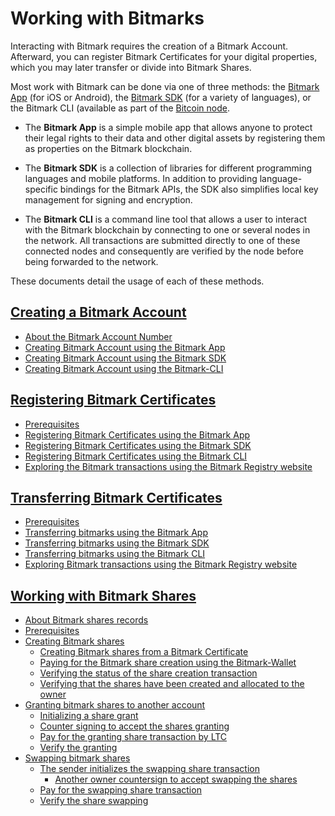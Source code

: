 # Working with Bitmarks

Interacting with Bitmark requires the creation of a Bitmark Account. Afterward, you can register Bitmark Certificates for your digital properties, which you may later transfer or divide into Bitmark Shares.

Most work with Bitmark can be done via one of three methods: the [Bitmark App](https://a.bitmark.com/) (for iOS or Android), the [Bitmark SDK](https://github.com/bitmark-inc) (for a variety of languages), or the Bitmark CLI (available as part of the [Bitcoin node](https://github.com/bitmark-inc/docs/blob/master/learning-bitmark/quick-start/simple-solution-for-node-setup.md). 


* The **Bitmark App** is a simple mobile app that allows anyone to protect their legal rights to their data and other digital assets by registering them as properties on the Bitmark blockchain.

* The **Bitmark SDK** is a collection of libraries for different programming languages and mobile platforms. In addition to providing language-specific bindings for the Bitmark APIs, the SDK also simplifies local key management for signing and encryption.

* The **Bitmark CLI** is a command line tool that allows a user to interact with the Bitmark blockchain by connecting to one or several nodes in the network. All transactions are submitted directly to one of these connected nodes and consequently are verified by the node before being forwarded to the network.

These documents detail the usage of each of these methods. 

## [Creating a Bitmark Account](creating-bitmark-account.md#creating-bitmark-account)
  
* [About the Bitmark Account Number](creating-bitmark-account.md#about-the-bitmark-account-number)
* [Creating Bitmark Account using the Bitmark App](creating-bitmark-account.md#creating-a-bitmark-account-using-the-bitmark-app)
* [Creating Bitmark Account using the Bitmark SDK](creating-bitmark-account.md#creating-a-bitmark-account-using-the-bitmark-sdk)
* [Creating Bitmark Account using the Bitmark-CLI](creating-bitmark-account.md#creating-a-bitmark-account-using-the-bitmark-cli)


## [Registering Bitmark Certificates](issuing-bitmarks.md#registering-bitmark-certificates)
  
* [Prerequisites](issuing-bitmarks.md#prerequisites)
* [Registering Bitmark Certificates using the Bitmark App](issuing-bitmarks.md#registering-bitmark-certificates-using-the-bitmark-app)
* [Registering Bitmark Certificates using the Bitmark SDK](issuing-bitmarks.md#registering-bitmark-certificates-using-the-bitmark-sdk)
* [Registering Bitmark Certificates using the Bitmark CLI](issuing-bitmarks.md#registering-bitmark-certificates-using-the-bitmark-cli)
* [Exploring the Bitmark transactions using the Bitmark Registry website](issuing-bitmarks.md#exploring-the-bitmark-transactions-using-the-bitmark-registry-website)


## [Transferring Bitmark Certificates](transferring-bitmarks.md#transferring-bitmark-certificates)
  
* [Prerequisites](transferring-bitmarks.md#prerequisites)
* [Transferring bitmarks using the Bitmark App](transferring-bitmarks.md#transferring-bitmarks-using-the-bitmark-app)
* [Transferring bitmarks using the Bitmark SDK](transferring-bitmarks.md#transferring-bitmarks-using-the-bitmark-sdk)
* [Transferring bitmarks using the Bitmark CLI](transferring-bitmarks.md#transferring-bitmarks-using-the-bitmark-cli)
* [Exploring Bitmark transactions using the Bitmark Registry website](transferring-bitmarks.md#exploring-the-bitmark-transactions-using-the-bitmark-registry-website)


## [Working with Bitmark Shares](using-bitmark-shares.md#bitmark-shares)
  
* [About Bitmark shares records](using-bitmark-shares.md#about-bitmark-shares-records)
* [Prerequisites](using-bitmark-shares.md#prerequisites)
* [Creating Bitmark shares](using-bitmark-shares.md#creating-bitmark-shares)
  * [Creating Bitmark shares from a Bitmark Certificate](using-bitmark-shares.md#creating-bitmark-shares-from-a-bitmark-certificate)
  * [Paying for the Bitmark share creation using the Bitmark\-Wallet](using-bitmark-shares.md#paying-for-the-bitmark-share-creation-using-the-bitmark-wallet)
  * [Verifying the status of the share creation transaction](using-bitmark-shares.md#verifying-the-status-of-the-share-creation-transaction)
  * [Verifying that the shares have been created and allocated to the owner](using-bitmark-shares.md#verifying-that-the-shares-have-been-created-and-allocated-to-the-owner)
* [Granting bitmark shares to another account](using-bitmark-shares.md#granting-bitmark-shares-to-another-account)
  * [Initializing a share grant](using-bitmark-shares.md#initializing-a-share-grant)
  * [Counter signing to accept the shares granting](using-bitmark-shares.md#counter-signing-to-accept-the-shares-granting)
  * [Pay for the granting share transaction by LTC](using-bitmark-shares.md#pay-for-the-granting-share-transaction-by-ltc)
  * [Verify the granting](using-bitmark-shares.md#verify-the-granting)
* [Swapping bitmark shares](using-bitmark-shares.md#swapping-bitmark-shares)
  * [The sender initializes the swapping share transaction](using-bitmark-shares.md#the-sender-initializes-the-swapping-share-transaction)
    * [Another owner countersign to accept swapping the shares](using-bitmark-shares.md#another-owner-countersign-to-accept-swapping-the-shares)
  * [Pay for the swapping share transaction](using-bitmark-shares.md#pay-for-the-swapping-share-transaction)
  * [Verify the share swapping](using-bitmark-shares.md#verify-the-share-swapping)

